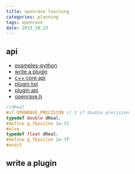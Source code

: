 ```yaml
---
title: openrave learning
categories: planning
tags: openrave
date: 2019_10_23
---
```


## api

- [examples-python](http://openrave.org/docs/latest_stable/tutorials/openravepy_examples/)
- [write a plugin](http://openrave.org/docs/latest_stable/coreapihtml/writing_plugins.html)
- [c++ core api](http://openrave.org/docs/latest_stable/coreapihtml/annotated.html)
- [plugin list](http://www.openrave.org/docs/0.8.2/plugins/)
- [plugin api](https://github.com/rdiankov/openrave/tree/master/plugins/rplanners)
- [openrave.h](http://openrave.org/docs/latest_stable/coreapihtml/openrave_8h_source.html)

```c++
//dReal
#if OPENRAVE_PRECISION // 1 if double precision
typedef double dReal;
#define g_fEpsilon 1e-15
#else
typedef float dReal;
#define g_fEpsilon 2e-7f
#endif
```
## write a plugin